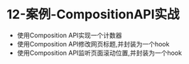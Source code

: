 # 12-案例-CompositionAPI实战

- 使用Composition API实现一个计数器
- 使用Composition API修改网页标题,并封装为一个hook
- 使用Composition API监听页面滚动位置,并封装为一个hook